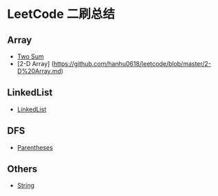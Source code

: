 # LeetCode 二刷总结

## Array
- [Two Sum](https://github.com/hanhu0618/leetcode/blob/master/Two%20Sum.md)
- [2-D Array] (https://github.com/hanhu0618/leetcode/blob/master/2-D%20Array.md)

## LinkedList
- [LinkedList](https://github.com/hanhu0618/leetcode/blob/master/LinkedList.md)


## DFS
- [Parentheses](https://github.com/hanhu0618/leetcode/blob/master/DFS.md)


## Others
- [String](https://github.com/hanhu0618/leetcode/blob/master/Others.md)
